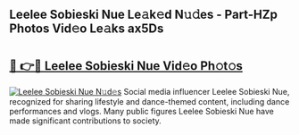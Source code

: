 ## Leelee Sobieski Nue Le𝚊k𝚎d N𝚞𝚍es - Part-HZp Photos Vid𝚎o Le𝚊ks ax5Ds

# <h2><a href="http://fb3sca.evod.top/?m=Leelee+Sobieski+Nue">🔗 👉🔴 Leelee Sobieski Nue Vid𝚎o Ph𝚘t𝚘s</a></h2>

[![Leelee Sobieski Nue N𝚞d𝚎s](https://i.imgur.com/8V9OHl7.gif)](http://fb3sca.evod.top/?m=Leelee+Sobieski+Nue)
Social media influencer Leelee Sobieski Nue, recognized for sharing lifestyle and dance-themed content, including dance performances and vlogs. Many public figures Leelee Sobieski Nue have made significant contributions to society. 
